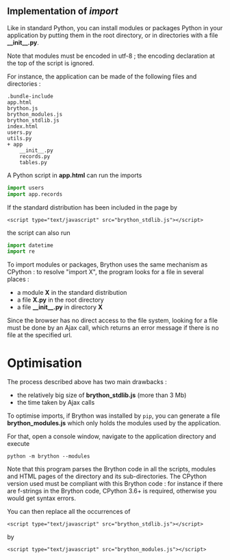 Implementation of _import_
--------------------------

Like in standard Python, you can install modules or packages Python in your
application by putting them in the root directory, or in directories with a
file __\_\_init\_\_.py__.

Note that modules must be encoded in utf-8 ; the encoding declaration at the
top of the script is ignored.

For instance, the application can be made of the following files and
directories :

    .bundle-include
    app.html
    brython.js
    brython_modules.js
    brython_stdlib.js
    index.html
    users.py
    utils.py
    + app
        __init__.py
        records.py
        tables.py

A Python script in __app.html__ can run the imports

```python
import users
import app.records
```

If the standard distribution has been included in the page by

    <script type="text/javascript" src="brython_stdlib.js"></script>

the script can also run

```python
import datetime
import re
```

To import modules or packages, Brython uses the same mechanism as CPython : to
resolve "import X", the program looks for a file in several places :

- a module __X__ in the standard distribution
- a file __X.py__ in the root directory
- a file __\_\_init\_\_.py__ in directory __X__

Since the browser has no direct access to the file system, looking for a file
must be done by an Ajax call, which returns an error message if there is no
file at the specified url.

Optimisation
============
The process described above has two main drawbacks :

- the relatively big size of __brython_stdlib.js__ (more than 3 Mb)
- the time taken by Ajax calls

To optimise imports, if Brython was installed by `pip`, you can generate
a file __brython_modules.js__ which only holds the modules used by the
application.

For that, open a console window, navigate to the application directory and
execute

`python -m brython --modules`

Note that this program parses the Brython code in all the scripts, modules
and HTML pages of the directory and its sub-directories. The CPython version
used must be compliant with this Brython code : for instance if there are
f-strings in the Brython code, CPython 3.6+ is required, otherwise you would
get syntax errors.

You can then replace all the occurrences of

    <script type="text/javascript" src="brython_stdlib.js"></script>

by

    <script type="text/javascript" src="brython_modules.js"></script>


